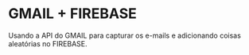 # GMAIL + FIREBASE

Usando a API do GMAIL para capturar os e-mails e adicionando coisas aleatórias no FIREBASE.
